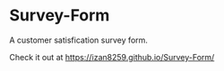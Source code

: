# Survey-Form
 A customer satisfication survey form.

Check it out at https://izan8259.github.io/Survey-Form/

